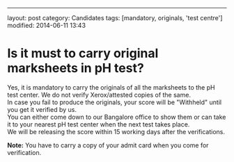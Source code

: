 ---
layout: post
category: Candidates
tags: [mandatory, originals, 'test centre']
modified: 2014-06-11 13:43


# Is it must to carry original marksheets in pH test?

Yes, it is mandatory to carry the originals of all the marksheets to the pH test center. We do not verify Xerox/attested copies of the same.  
In case you fail to produce the originals, your score will be "Withheld" until you get it verified by us.  
You can either come down to our Bangalore office to show them or can take it to your nearest pH test center when the next test takes place.  
We will be releasing the score within 15 working days after the verifications.  
  
  
**Note:** You have to carry a copy of your admit card when you come for verification.

